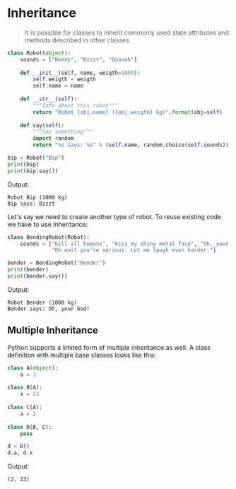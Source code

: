 # Inheritance

> It is possible for classes to inherit commonly used state attributes and methods described in other classes.

```python
class Robot(object):
    sounds = ["Beeep", "Bzzzt", "Oooooh"]
    
    def __init__(self, name, weigth=1000):
        self.weigth = weigth
        self.name = name
        
    def __str__(self):
        """Info about this robot"""
        return "Robot {obj.name} ({obj.weigth} kg)".format(obj=self)    
 
    def say(self):
        """Say something"""
        import random
        return "%s says: %s" % (self.name, random.choice(self.sounds))
```

```python
bip = Robot("Bip")
print(bip)
print(bip.say())  
```
Output:

    Robot Bip (1000 kg)
    Bip says: Bzzzt
    

Let's say we need to create another type of robot. To reuse existing code we have to use Inheritance:


```python
class BendingRobot(Robot):
    sounds = ["Kill all humans", "Kiss my shiny metal face", "Oh, your God!",
              "Oh wait you’re serious. Let me laugh even harder."]  
```


```python
bender = BendingRobot("Bender")
print(bender)
print(bender.say())          
```
Output:

    Robot Bender (1000 kg)
    Bender says: Oh, your God!
    

## Multiple Inheritance

Python supports a limited form of multiple inheritance as well. A class definition with multiple base classes looks like this:


```python
class A(object):
    a = 1
    
class B(A):
    x = 23
    
class C(A):
    a = 2
    
class D(B, C):
    pass

d = D()
d.a, d.x
```

Output:

    (2, 23)



